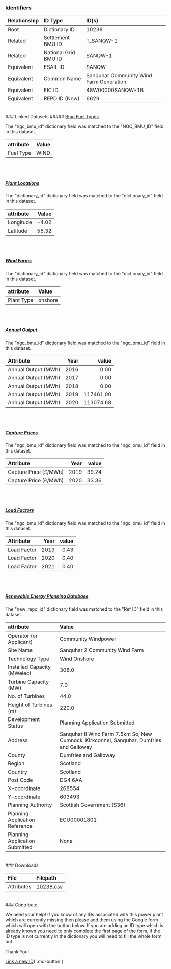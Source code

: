 ### Identifiers

| Relationship   | ID Type              | ID(s)                                   |
|:---------------|:---------------------|:----------------------------------------|
| Root           | Dictionary ID        | 10238                                   |
| Related        | Settlement BMU ID    | T_SANQW-1                               |
| Related        | National Grid BMU ID | SANQW-1                                 |
| Equivalent     | ESAIL ID             | SANQW                                   |
| Equivalent     | Common Name          | Sanquhar Community Wind Farm Generation |
| Equivalent     | EIC ID               | 48W00000SANQW-1B                        |
| Equivalent     | REPD ID (New)        | 6629                                    |

<br>
### Linked Datasets
##### <a href="https://osuked.github.io/Power-Station-Dictionary/datasets/bmu-fuel-types">Bmu Fuel Types</a>



The "ngc_bmu_id" dictionary field was matched to the "NGC_BMU_ID" field in this dataset.

| attribute   | Value   |
|:------------|:--------|
| Fuel Type   | WIND    |

<br><br>
##### <a href="https://osuked.github.io/Power-Station-Dictionary/datasets/plant-locations">Plant Locations</a>



The "dictionary_id" dictionary field was matched to the "dictionary_id" field in this dataset.

| attribute   |   Value |
|:------------|--------:|
| Longitude   |   -4.02 |
| Latitude    |   55.32 |

<br><br>
##### <a href="https://osuked.github.io/Power-Station-Dictionary/datasets/wind-farms">Wind Farms</a>



The "dictionary_id" dictionary field was matched to the "dictionary_id" field in this dataset.

| attribute   | Value   |
|:------------|:--------|
| Plant Type  | onshore |

<br><br>
##### <a href="https://osuked.github.io/Power-Station-Dictionary/datasets/annual-output">Annual Output</a>



The "ngc_bmu_id" dictionary field was matched to the "ngc_bmu_id" field in this dataset.

| Attribute           |   Year |     value |
|:--------------------|-------:|----------:|
| Annual Output (MWh) |   2016 |      0.00 |
| Annual Output (MWh) |   2017 |      0.00 |
| Annual Output (MWh) |   2018 |      0.00 |
| Annual Output (MWh) |   2019 | 117461.00 |
| Annual Output (MWh) |   2020 | 113074.68 |

<br><br>
##### <a href="https://osuked.github.io/Power-Station-Dictionary/datasets/capture-prices">Capture Prices</a>



The "ngc_bmu_id" dictionary field was matched to the "ngc_bmu_id" field in this dataset.

| Attribute             |   Year |   value |
|:----------------------|-------:|--------:|
| Capture Price (£/MWh) |   2019 |   39.24 |
| Capture Price (£/MWh) |   2020 |   33.36 |

<br><br>
##### <a href="https://osuked.github.io/Power-Station-Dictionary/datasets/load-factors">Load Factors</a>



The "ngc_bmu_id" dictionary field was matched to the "ngc_bmu_id" field in this dataset.

| Attribute   |   Year |   value |
|:------------|-------:|--------:|
| Load Factor |   2019 |    0.43 |
| Load Factor |   2020 |    0.40 |
| Load Factor |   2021 |    0.40 |

<br><br>
##### <a href="https://osuked.github.io/Power-Station-Dictionary/datasets/renewable-energy-planning-database">Renewable Energy Planning Database</a>



The "new_repd_id" dictionary field was matched to the "Ref ID" field in this dataset.

| attribute                      | Value                                                                                    |
|:-------------------------------|:-----------------------------------------------------------------------------------------|
| Operator (or Applicant)        | Community Windpower                                                                      |
| Site Name                      | Sanquhar 2 Community Wind Farm                                                           |
| Technology Type                | Wind Onshore                                                                             |
| Installed Capacity (MWelec)    | 308.0                                                                                    |
| Turbine Capacity (MW)          | 7.0                                                                                      |
| No. of Turbines                | 44.0                                                                                     |
| Height of Turbines (m)         | 220.0                                                                                    |
| Development Status             | Planning Application Submitted                                                           |
| Address                        | Sanquhar II Wind Farm 7.5km So, New Cumnock, Kirkconnel, Sanquhar, Dumfries and Galloway |
| County                         | Dumfries and Galloway                                                                    |
| Region                         | Scotland                                                                                 |
| Country                        | Scotland                                                                                 |
| Post Code                      | DG4 6AA                                                                                  |
| X-coordinate                   | 268554                                                                                   |
| Y-coordinate                   | 603493                                                                                   |
| Planning Authority             | Scottish Government (S36)                                                                |
| Planning Application Reference | ECU00001801                                                                              |
| Planning Application Submitted | None                                                                                     |


<br>
### Downloads


| File       | Filepath                                                                              |
|:-----------|:--------------------------------------------------------------------------------------|
| Attributes | [10238.csv](https://osuked.github.io/Power-Station-Dictionary/object_attrs/10238.csv) |


<br>
### Contribute

We need your help! If you know of any IDs associated with this power plant which are currently missing then please add them using the Google form which will open with the button below. If you are adding an ID type which is already known you need to only complete the first page of the form, if the ID type is not currently in the dictionary you will need to fill the whole form out

Thank You!

[Link a new ID](https://docs.google.com/forms/d/e/1FAIpQLSc5jRsQ7NgiLLXbwo9PUdwTQyuqbRwThltG56-o6NVSe7E_nw/viewform?usp=pp_url&entry.251912331=10238){ .md-button }
